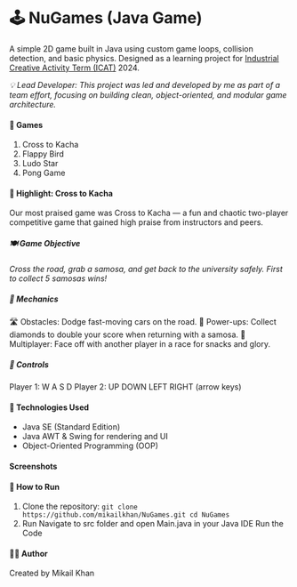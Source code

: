 # 🕹️ NuGames (Java Game)
A simple 2D game built in Java using custom game loops, collision detection, and basic physics. 
Designed as a learning project for [Industrial Creative Activity Term (ICAT)](https://nutech.edu.pk/news/industrial-creative-activity-term-icat-2024/) 2024.

_💡 Lead Developer: This project was led and developed by me as part of a team effort, focusing on building clean, object-oriented, and modular game architecture._

#### 🚀 Games
1. Cross to Kacha
2. Flappy Bird
3. Ludo Star
4. Pong Game


#### 🎯 Highlight: Cross to Kacha
Our most praised game was Cross to Kacha — a fun and chaotic two-player competitive game that gained high praise from instructors and peers.

##### 🍽️ Game Objective
_Cross the road, grab a samosa, and get back to the university safely. First to collect 5 samosas wins!_

##### 🧱 Mechanics
🛣️ Obstacles: Dodge fast-moving cars on the road.
💎 Power-ups: Collect diamonds to double your score when returning with a samosa.
👫 Multiplayer: Face off with another player in a race for snacks and glory.

##### 🚀 Controls
Player 1: W A S D
Player 2: UP DOWN LEFT RIGHT (arrow keys)


#### 🧰 Technologies Used
- Java SE (Standard Edition)
- Java AWT & Swing for rendering and UI
- Object-Oriented Programming (OOP)


#### Screenshots


#### 🔧 How to Run
1. Clone the repository:
   `git clone https://github.com/mikailkhan/NuGames.git
    cd NuGames`
2. Run
Navigate to src folder and open Main.java in your Java IDE
Run the Code

#### 🧑‍💻 Author
Created by Mikail Khan






